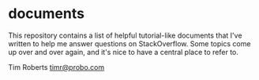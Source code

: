 # documents

This repository contains a list of helpful tutorial-like documents 
that I've written to help me answer questions on StackOverflow.
Some topics come up over and over again, and it's nice to have a
central place to refer to.

Tim Roberts
timr@probo.com

